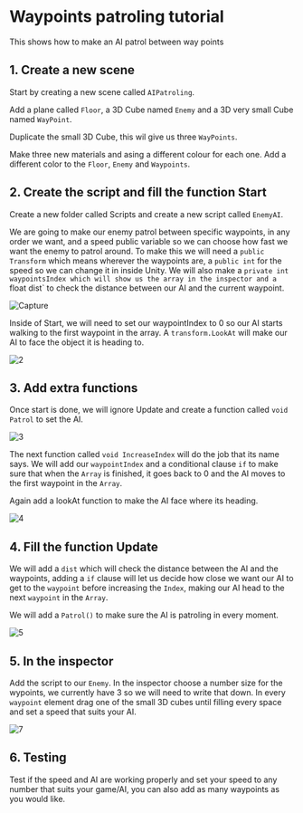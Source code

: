 # Waypoints patroling tutorial
This shows how to make an AI patrol between way points

## 1. Create a new scene

Start by creating a new scene called `AIPatroling`.

Add a plane called `Floor`, a 3D Cube named `Enemy` and a 3D very small Cube named `WayPoint`.

Duplicate the small 3D Cube, this wil give us three `WayPoints`.

Make three new materials and asing a different colour for each one. Add a different color to the `Floor`, `Enemy` and `Waypoints`.

## 2. Create the script and fill the function Start

Create a new folder called Scripts and create a new script called `EnemyAI`.

We are going to make our enemy patrol between specific waypoints, in any order we want, and a speed public variable so we can choose how fast we want the enemy to patrol around. To make this we will need a `public Transform` which means wherever the waypoints are, a `public int` for the speed so we can change it in inside Unity. We will also make a `private int waypointsIndex which will show us the array in the inspector and a `float dist` to check the distance between our AI and the current waypoint.

![Capture](https://user-images.githubusercontent.com/91539042/136865476-df1c8cf5-2c12-47ad-8ab6-0503a0696651.PNG)

Inside of Start, we will need to set our waypointIndex to 0 so our AI starts walking to the first waypoint in the array. A `transform.LookAt` will make our AI to face the object it is heading to.

![2](https://user-images.githubusercontent.com/91539042/136865710-45c8c4ea-4694-4078-9d6c-652d83934e5c.PNG)

## 3. Add extra functions

Once start is done, we will ignore Update and create a function called `void Patrol` to set the AI.

![3](https://user-images.githubusercontent.com/91539042/136866151-ae412238-21e1-422e-9884-24e9b4f36532.PNG)

The next function called `void IncreaseIndex` will do the job that its name says. We will add our `waypointIndex` and a conditional clause `if` to make sure that when the `Array` is finished, it goes back to 0 and the AI moves to the first waypoint in the `Array`.

Again add a lookAt function to make the AI face where its heading.

![4](https://user-images.githubusercontent.com/91539042/136866469-382acc0a-a3f1-45e0-a550-bdeaf5e98d9f.PNG)

## 4. Fill the function Update 

We will add a `dist` which will check the distance between the AI and the waypoints, adding a `if` clause will let us decide how close we want our AI to get to the `waypoint` before increasing the `Index`, making our AI head to the next `waypoint` in the `Array`.

We will add a `Patrol()` to make sure the AI is patroling in every moment.

![5](https://user-images.githubusercontent.com/91539042/136867257-43ded8ca-766e-4d1b-b3f8-0ad008ea01be.PNG)

## 5. In the inspector

Add the script to our `Enemy`. In the inspector choose a number size for the wypoints, we currently have 3 so we will need to write that down. In every `waypoint` element drag one of the small 3D cubes until filling every space and set a speed that suits your AI.

![7](https://user-images.githubusercontent.com/91539042/136867296-dcbecdd2-a08e-437e-93e5-f332f20acf52.PNG)

## 6. Testing

Test if the speed and AI are working properly and set your speed to any number that suits your game/AI, you can also add as many waypoints as you would like.


